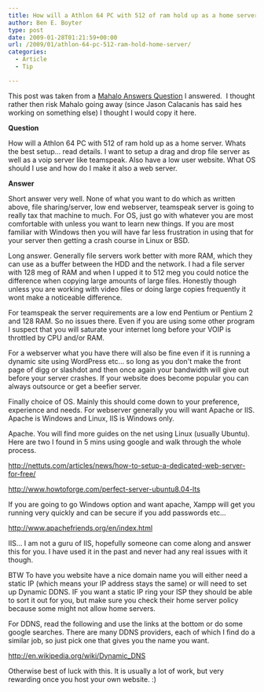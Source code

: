 ```yaml
---
title: How will a Athlon 64 PC with 512 of ram hold up as a home server?
author: Ben E. Boyter
type: post
date: 2009-01-28T01:21:59+00:00
url: /2009/01/athlon-64-pc-512-ram-hold-home-server/
categories:
  - Article
  - Tip

---
```

This post was taken from a [Mahalo Answers Question][1] I answered.  I thought rather then risk Mahalo going away (since Jason Calacanis has said hes working on something else) I thought I would copy it here.

**Question**
  
How will a Athlon 64 PC with 512 of ram hold up as a home server. Whats the best setup&#8230; read details. I want to setup a drag and drop file server as well as a voip server like teamspeak. Also have a low user website. What OS should I use and how do I make it also a web server.

**Answer**
  
Short answer very well. None of what you want to do which as written above, file sharing/server, low end webserver, teamspeak server is going to really tax that machine to much. For OS, just go with whatever you are most comfortable with unless you want to learn new things. If you are most familiar with Windows then you will have far less frustration in using that for your server then getting a crash course in Linux or BSD.

Long answer. Generally file servers work better with more RAM, which they can use as a buffer between the HDD and the network. I had a file server with 128 meg of RAM and when I upped it to 512 meg you could notice the difference when copying large amounts of large files. Honestly though unless you are working with video files or doing large copies frequently it wont make a noticeable difference.

For teamspeak the server requirements are a low end Pentium or Pentium 2 and 128 RAM. So no issues there. Even if you are using some other program I suspect that you will saturate your internet long before your VOIP is throttled by CPU and/or RAM.

For a webserver what you have there will also be fine even if it is running a dynamic site using WordPress etc&#8230; so long as you don't make the front page of digg or slashdot and then once again your bandwidth will give out before your server crashes. If your website does become popular you can always outsource or get a beefier server.

Finally choice of OS. Mainly this should come down to your preference, experience and needs. For webserver generally you will want Apache or IIS. Apache is Windows and Linux, IIS is Windows only.

Apache. You will find more guides on the net using Linux (usually Ubuntu). Here are two I found in 5 mins using google and walk through the whole process.

<a href="http://nettuts.com/articles/news/how-to-setup-a-dedicated-web-server-for-free/" rel="nofollow">http://nettuts.com/articles/news/how-to-setup-a-dedicated-web-server-for-free/</a>
  
<a href="http://www.howtoforge.com/perfect-server-ubuntu8.04-lts" rel="nofollow">http://www.howtoforge.com/perfect-server-ubuntu8.04-lts</a>

If you are going to go Windows option and want apache, Xampp will get you running very quickly and can be secure if you add passwords etc&#8230;

<a href="http://www.apachefriends.org/en/index.html" rel="nofollow">http://www.apachefriends.org/en/index.html</a>

IIS&#8230; I am not a guru of IIS, hopefully someone can come along and answer this for you. I have used it in the past and never had any real issues with it though.

BTW To have you website have a nice domain name you will either need a static IP (which means your IP address stays the same) or will need to set up Dynamic DDNS. IF you want a static IP ring your ISP they should be able to sort it out for you, but make sure you check their home server policy because some might not allow home servers.

For DDNS, read the following and use the links at the bottom or do some google searches. There are many DDNS providers, each of which I find do a similar job, so just pick one that gives you the name you want.

<a href="http://en.wikipedia.org/wiki/Dynamic_DNS" rel="nofollow">http://en.wikipedia.org/wiki/Dynamic_DNS</a>

Otherwise best of luck with this. It is usually a lot of work, but very rewarding once you host your own website. :)

 [1]: http://www.mahalo.com/answers/how-will-a-athlon-64-pc-with-512-of-ram-hold-up-as-a-home-server-whats-the-best-setup-read-details